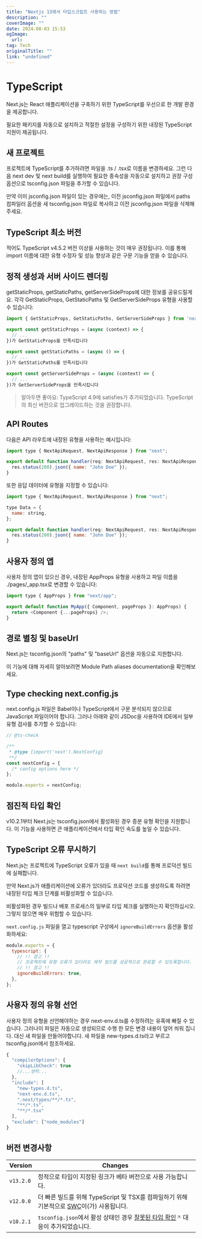 ```yaml
---
title: "Nextjs 13에서 타입스크립트 사용하는 방법"
description: ""
coverImage: ""
date: 2024-08-03 15:53
ogImage: 
  url: 
tag: Tech
originalTitle: ""
link: "undefined"
---
```




# TypeScript

Next.js는 React 애플리케이션을 구축하기 위한 TypeScript를 우선으로 한 개발 환경을 제공합니다.

필요한 패키지를 자동으로 설치하고 적절한 설정을 구성하기 위한 내장된 TypeScript 지원이 제공됩니다.

## 새 프로젝트

<div class="content-ad"></div>

프로젝트에 TypeScript를 추가하려면 파일을 .ts / .tsx로 이름을 변경하세요. 그런 다음 next dev 및 next build를 실행하여 필요한 종속성을 자동으로 설치하고 권장 구성 옵션으로 tsconfig.json 파일을 추가할 수 있습니다.

<div class="content-ad"></div>

만약 이미 jsconfig.json 파일이 있는 경우에는, 이전 jsconfig.json 파일에서 paths 컴파일러 옵션을 새 tsconfig.json 파일로 복사하고 이전 jsconfig.json 파일을 삭제해주세요.

## TypeScript 최소 버전

적어도 TypeScript v4.5.2 버전 이상을 사용하는 것이 매우 권장됩니다. 이를 통해 import 이름에 대한 유형 수정자 및 성능 향상과 같은 구문 기능을 얻을 수 있습니다.

## 정적 생성과 서버 사이드 렌더링

<div class="content-ad"></div>

getStaticProps, getStaticPaths, getServerSideProps에 대한 정보를 공유드릴게요. 각각 GetStaticProps, GetStaticPaths 및 GetServerSideProps 유형을 사용할 수 있습니다:

```js
import { GetStaticProps, GetStaticPaths, GetServerSideProps } from 'next'

export const getStaticProps = (async (context) => {
  // ...
})가 GetStaticProps을 만족시킵니다

export const getStaticPaths = (async () => {
  // ...
})가 GetStaticPaths를 만족시킵니다

export const getServerSideProps = (async (context) => {
  // ...
})가 GetServerSideProps을 만족시킵니다
```

> 알아두면 좋아요: TypeScript 4.9에 satisfies가 추가되었습니다. TypeScript의 최신 버전으로 업그레이드하는 것을 권장합니다.

## API Routes

<div class="content-ad"></div>

다음은 API 라우트에 내장된 유형을 사용하는 예시입니다:

```js
import type { NextApiRequest, NextApiResponse } from "next";

export default function handler(req: NextApiRequest, res: NextApiResponse) {
  res.status(200).json({ name: "John Doe" });
}
```

또한 응답 데이터에 유형을 지정할 수 있습니다:

```js
import type { NextApiRequest, NextApiResponse } from "next";

type Data = {
  name: string,
};

export default function handler(req: NextApiRequest, res: NextApiResponse<Data>) {
  res.status(200).json({ name: "John Doe" });
}
```

<div class="content-ad"></div>

## 사용자 정의 앱

사용자 정의 앱이 있으신 경우, 내장된 AppProps 유형을 사용하고 파일 이름을 ./pages/\_app.tsx로 변경할 수 있습니다:

```js
import type { AppProps } from "next/app";

export default function MyApp({ Component, pageProps }: AppProps) {
  return <Component {...pageProps} />;
}
```

## 경로 별칭 및 baseUrl

<div class="content-ad"></div>

Next.js는 tsconfig.json의 "paths" 및 "baseUrl" 옵션을 자동으로 지원합니다.

이 기능에 대해 자세히 알아보려면 Module Path aliases documentation을 확인해보세요.

## Type checking next.config.js

next.config.js 파일은 Babel이나 TypeScript에서 구문 분석되지 않으므로 JavaScript 파일이어야 합니다. 그러나 아래와 같이 JSDoc을 사용하여 IDE에서 일부 유형 검사를 추가할 수 있습니다:

<div class="content-ad"></div>

```js
// @ts-check

/**
 * @type {import('next').NextConfig}
 **/
const nextConfig = {
  /* config options here */
};

module.exports = nextConfig;
```

## 점진적 타입 확인

v10.2.1부터 Next.js는 tsconfig.json에서 활성화된 경우
증분 유형 확인을 지원합니다. 이 기능을 사용하면 큰 애플리케이션에서 타입 확인 속도를 높일 수 있습니다.

## TypeScript 오류 무시하기

<div class="content-ad"></div>

Next.js는 프로젝트에 TypeScript 오류가 있을 때 `next build`를 통해 프로덕션 빌드에 실패합니다.

만약 Next.js가 애플리케이션에 오류가 있더라도 프로덕션 코드를 생성하도록 하려면 내장된 타입 체크 단계를 비활성화할 수 있습니다.

비활성화된 경우 빌드나 배포 프로세스의 일부로 타입 체크를 실행하는지 확인하십시오. 그렇지 않으면 매우 위험할 수 있습니다.

`next.config.js` 파일을 열고 typescript 구성에서 `ignoreBuildErrors` 옵션을 활성화하세요:

<div class="content-ad"></div>

```js
module.exports = {
  typescript: {
    // !! 경고 !!
    // 프로젝트에 유형 오류가 있더라도 제작 빌드를 성공적으로 완료할 수 있도록합니다.
    // !! 경고 !!
    ignoreBuildErrors: true,
  },
};
```

## 사용자 정의 유형 선언

사용자 정의 유형을 선언해야하는 경우 next-env.d.ts를 수정하려는 유혹에 빠질 수 있습니다. 그러나이 파일은 자동으로 생성되므로 수행 한 모든 변경 내용이 덮어 씌워 집니다. 대신 새 파일을 만들어야합니다. 새 파일을 new-types.d.ts라고 부르고 tsconfig.json에서 참조하세요.

```js
{
  "compilerOptions": {
    "skipLibCheck": true
    //...생략...
  },
  "include": [
    "new-types.d.ts",
    "next-env.d.ts",
    ".next/types/**/*.ts",
    "**/*.ts",
    "**/*.tsx"
  ],
  "exclude": ["node_modules"]
}
```

<div class="content-ad"></div>

## 버전 변경사항

| Version   | Changes                                                                                                                                                                                                                                                                                                                                                                                                                                                                                                                                                                                                       |
| --------- | ------------------------------------------------------------------------------------------------------------------------------------------------------------------------------------------------------------------------------------------------------------------------------------------------------------------------------------------------------------------------------------------------------------------------------------------------------------------------------------------------------------------------------------------------------------------------------------------------------------- |
| `v13.2.0` | 정적으로 타입이 지정된 링크가 베타 버전으로 사용 가능합니다.                                                                                                                                                                                                                                                                                                                                                                                                                                                                                                                                                  |
| `v12.0.0` | 더 빠른 빌드를 위해 TypeScript 및 TSX를 컴파일하기 위해 기본적으로 <a href="/docs/architecture/nextjs-compiler">SWC</a>이(가) 사용됩니다.                                                                                                                                                                                                                                                                                                                                                                                                                                                                     |
| `v10.2.1` | <code>tsconfig.json</code>에서 활성 상태인 경우 <a href="https://www.typescriptlang.org/tsconfig#incremental" rel="noopener noreferrer nofollow" target="_blank">잘못된 타입 확인<span class="inline-flex"><svg class="with-icon_icon__MHUeb" data-testid="geist-icon" fill="none" height="24" shape-rendering="geometricPrecision" stroke="currentColor" stroke-linecap="round" stroke-linejoin="round" stroke-width="1.5" viewBox="0 0 24 24" width="24" style="color:currentColor;width:14px;height:14px"><path d="M7 17L17 7"></path><path d="M7 7h10v10"></path></svg></span></a> 대응이 추가되었습니다. |

<div class="content-ad"></div>
